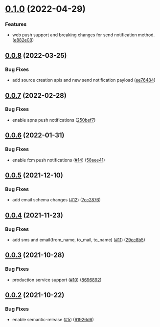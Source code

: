 # [0.1.0](https://github.com/IBM/event-notifications-go-admin-sdk/compare/v0.0.8...v0.1.0) (2022-04-29)


### Features

*  web push support and breaking changes for send notification method. ([e882e08](https://github.com/IBM/event-notifications-go-admin-sdk/commit/e882e08abdcc18aecc1305822f6ce89aba3a0d76))

## [0.0.8](https://github.com/IBM/event-notifications-go-admin-sdk/compare/v0.0.7...v0.0.8) (2022-03-25)


### Bug Fixes

* add source creation apis and new send notification payload ([ee76484](https://github.com/IBM/event-notifications-go-admin-sdk/commit/ee76484172164cba6000a48caaf79a873240e19c))

## [0.0.7](https://github.com/IBM/event-notifications-go-admin-sdk/compare/v0.0.6...v0.0.7) (2022-02-28)


### Bug Fixes

* enable apns push notifications ([250bef7](https://github.com/IBM/event-notifications-go-admin-sdk/commit/250bef7dafe4d501f54b64a6c92503d59d69b5c1))

## [0.0.6](https://github.com/IBM/event-notifications-go-admin-sdk/compare/v0.0.5...v0.0.6) (2022-01-31)


### Bug Fixes

* enable fcm push notifications  ([#14](https://github.com/IBM/event-notifications-go-admin-sdk/issues/14)) ([58aee41](https://github.com/IBM/event-notifications-go-admin-sdk/commit/58aee41caf10f537458af87c6188fe5d56042ba4))

## [0.0.5](https://github.com/IBM/event-notifications-go-admin-sdk/compare/v0.0.4...v0.0.5) (2021-12-10)


### Bug Fixes

* add email schema changes ([#12](https://github.com/IBM/event-notifications-go-admin-sdk/issues/12)) ([7cc2876](https://github.com/IBM/event-notifications-go-admin-sdk/commit/7cc2876a9f9259e6cf85ac4728ceb0d3ed322569))

## [0.0.4](https://github.com/IBM/event-notifications-go-admin-sdk/compare/v0.0.3...v0.0.4) (2021-11-23)


### Bug Fixes

* add sms and email(from_name, to_mail, to_name) ([#11](https://github.com/IBM/event-notifications-go-admin-sdk/issues/11)) ([29cc8b5](https://github.com/IBM/event-notifications-go-admin-sdk/commit/29cc8b5047d8bf944e73e07b4d6fac7d6a29b27c))

## [0.0.3](https://github.com/IBM/event-notifications-go-admin-sdk/compare/v0.0.2...v0.0.3) (2021-10-28)


### Bug Fixes

* production service support ([#10](https://github.com/IBM/event-notifications-go-admin-sdk/issues/10)) ([8696892](https://github.com/IBM/event-notifications-go-admin-sdk/commit/8696892c175941c2ff0b44eb8e9073cd2c3c633a))

## [0.0.2](https://github.com/IBM/event-notifications-go-admin-sdk/compare/v0.0.1...v0.0.2) (2021-10-22)


### Bug Fixes

* enable semantic-release ([#5](https://github.com/IBM/event-notifications-go-admin-sdk/issues/5)) ([61926d6](https://github.com/IBM/event-notifications-go-admin-sdk/commit/61926d63e2bf35b37676883f9dce4b6793cb39d8))
